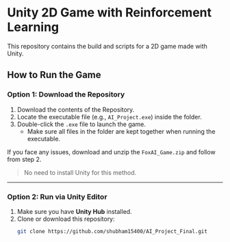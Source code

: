 # Unity 2D Game with Reinforcement Learning 

This repository contains the build and scripts for a 2D game made with Unity.

## How to Run the Game

### Option 1: Download the Repository

1. Download the contents of the Repository.
2. Locate the executable file (e.g., `AI_Project.exe`) inside the folder.
3. Double-click the `.exe` file to launch the game.
   - Make sure all files in the folder are kept together when running the executable.

If you face any issues, download and unzip the `FoxAI_Game.zip` and follow from step 2.

> No need to install Unity for this method.

---

### Option 2: Run via Unity Editor

1. Make sure you have **Unity Hub** installed.
2. Clone or download this repository:
   ```bash
   git clone https://github.com/shubham15400/AI_Project_Final.git
